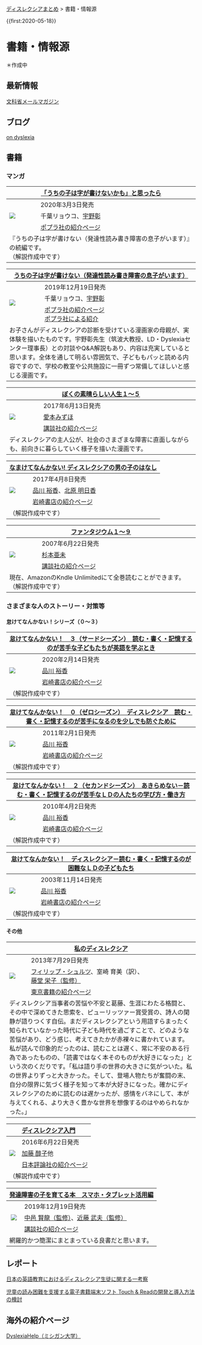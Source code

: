 <p class="breadcrumbs"><a href="../index.md">ディスレクシアまとめ</a> > 書籍・情報源

{{first:2020-05-18}}

# 書籍・情報源
＊作成中

## 最新情報
[文科省メールマガジン](https://www.mext.go.jp/magazine/)

## ブログ
[on dyslexia](https://ondyslexia.blogspot.com/)

## 書籍

### マンガ
<table class="book bordered">
  <thead>
    <tr>
      <th colspan="2"><a href="https://www.poplar.co.jp/book/search/result/archive/8008278.html">「うちの子は字が書けないかも」と思ったら </a></th>
    </tr>
  </thead>
  <tbody>
    <tr>
      <td rowspan="3"><a href="https://www.amazon.co.jp/%E3%80%8C%E3%81%86%E3%81%A1%E3%81%AE%E5%AD%90%E3%81%AF%E5%AD%97%E3%81%8C%E6%9B%B8%E3%81%91%E3%81%AA%E3%81%84%E3%81%8B%E3%82%82%E3%80%8D%E3%81%A8%E6%80%9D%E3%81%A3%E3%81%9F%E3%82%89-%E5%8D%83%E8%91%89-%E3%83%AA%E3%83%A7%E3%82%A6%E3%82%B3/dp/4591166112?_encoding=UTF8&pd_rd_i=4591166112&pd_rd_r=8155741b-f22e-49e1-8f44-ff4d2e5d4e07&pd_rd_w=HP5Sf&pd_rd_wg=3SIhE&pf_rd_p=dc0198fa-c371-4787-b1e2-96ed0e4d45e8&pf_rd_r=XRP4SMWNY4JQH933GECG&psc=1&refRID=XRP4SMWNY4JQH933GECG&linkCode=li2&tag=kifu-simasu-22&linkId=19f82a7847c74363c6c1fbf28e565fc6&language=ja_JP&ref_=as_li_ss_il" target="_blank"><img border="0" src="//ws-fe.amazon-adsystem.com/widgets/q?_encoding=UTF8&ASIN=4591166112&Format=_SL160_&ID=AsinImage&MarketPlace=JP&ServiceVersion=20070822&WS=1&tag=kifu-simasu-22&language=ja_JP" ></a><img src="https://ir-jp.amazon-adsystem.com/e/ir?t=kifu-simasu-22&language=ja_JP&l=li2&o=9&a=4591166112" width="1" height="1" border="0" alt="" style="border:none !important; margin:0px !important;" /></td>
      <td>2020年3月3日発売</td>
    </tr>
    <tr>
      <td>千葉リョウコ、<a href="https://researchmap.jp/read0202502">宇野彰</a></td>
    </tr>
    <tr>
      <td><a href="https://www.poplar.co.jp/book/search/result/archive/8008278.html">ポプラ社の紹介ページ <i class="fa fa-external-link-square" aria-hidden="true"></i></a></td>
    </tr>
    <tr>
      <td colspan="2">『うちの子は字が書けない（発達性読み書き障害の息子がいます）』の続編です。<br>（解説作成中です）</td>
    </tr>
  </tbody>
</table>

<table class="book bordered">
  <thead>
    <tr>
      <th colspan="2"><a href="https://www.poplar.co.jp/book/search/result/archive/8008145.html">うちの子は字が書けない（発達性読み書き障害の息子がいます）</a></th>
    </tr>
  </thead>
  <tbody>
    <tr>
      <td rowspan="3"><a href="https://www.amazon.co.jp/%E3%81%86%E3%81%A1%E3%81%AE%E5%AD%90%E3%81%AF%E5%AD%97%E3%81%8C%E6%9B%B8%E3%81%91%E3%81%AA%E3%81%84-%E7%99%BA%E9%81%94%E6%80%A7%E8%AA%AD%E3%81%BF%E6%9B%B8%E3%81%8D%E9%9A%9C%E5%AE%B3%E3%81%AE%E6%81%AF%E5%AD%90%E3%81%8C%E3%81%84%E3%81%BE%E3%81%99-%E5%8D%83%E8%91%89%E3%83%AA%E3%83%A7%E3%82%A6%E3%82%B3/dp/4591155323?__mk_ja_JP=%E3%82%AB%E3%82%BF%E3%82%AB%E3%83%8A&dchild=1&keywords=%E3%81%86%E3%81%A1%E3%81%AE%E5%AD%90%E3%81%AF%E5%AD%97%E3%81%8C%E6%9B%B8%E3%81%91%E3%81%AA%E3%81%84&qid=1622609782&s=books&sr=1-1&linkCode=li2&tag=kifu-simasu-22&linkId=e70321423c43047859a313321265be9c&language=ja_JP&ref_=as_li_ss_il" target="_blank"><img border="0" src="//ws-fe.amazon-adsystem.com/widgets/q?_encoding=UTF8&ASIN=4591155323&Format=_SL160_&ID=AsinImage&MarketPlace=JP&ServiceVersion=20070822&WS=1&tag=kifu-simasu-22&language=ja_JP" ></a><img src="https://ir-jp.amazon-adsystem.com/e/ir?t=kifu-simasu-22&language=ja_JP&l=li2&o=9&a=4591155323" width="1" height="1" border="0" alt="" style="border:none !important; margin:0px !important;" /></td>
      <td>2019年12月19日発売</td>
    </tr>
    <tr>
      <td>千葉リョウコ、<a href="https://researchmap.jp/read0202502">宇野彰</a></td>
    </tr>
    <tr>
      <td><a href="https://www.poplar.co.jp/book/search/result/archive/8008145.html">ポプラ社の紹介ページ <i class="fa fa-external-link-square" aria-hidden="true"></i></a><br><a href="https://www.poplar.co.jp/topics/49379.html">ポプラ社による紹介 <i class="fa fa-external-link-square" aria-hidden="true"></i></a></td>
    </tr>
    <tr>
      <td colspan="2">お子さんがディスレクシアの診断を受けている漫画家の母親が、実体験を描いたものです。宇野彰先生（筑波大教授、LD・Dyslexiaセンター理事長）との対談やQ&A解説もあり、内容は充実していると思います。全体を通して明るい雰囲気で、子どももパッと読める内容ですので、学校の教室や公共施設に一冊ずつ常備してほしいと感じる漫画です。</td>
    </tr>
  </tbody>
</table>

<table class="book bordered">
  <thead>
    <tr>
      <th colspan="2"><a href="https://kc.kodansha.co.jp/product?item=0000048239">ぼくの素晴らしい人生１～５</a></th>
    </tr>
  </thead>
  <tbody>
    <tr>
      <td rowspan="3"><a href="https://www.amazon.co.jp/%E3%81%BC%E3%81%8F%E3%81%AE%E7%B4%A0%E6%99%B4%E3%82%89%E3%81%97%E3%81%84%E4%BA%BA%E7%94%9F-1-BE-LOVE-KC/dp/4063945448?_encoding=UTF8&qid=&sr=&linkCode=li2&tag=kifu-simasu-22&linkId=9e2ef4bfff72a723fbbc52ba32eb8137&language=ja_JP&ref_=as_li_ss_il" target="_blank"><img border="0" src="//ws-fe.amazon-adsystem.com/widgets/q?_encoding=UTF8&ASIN=4063945448&Format=_SL160_&ID=AsinImage&MarketPlace=JP&ServiceVersion=20070822&WS=1&tag=kifu-simasu-22&language=ja_JP" ></a><img src="https://ir-jp.amazon-adsystem.com/e/ir?t=kifu-simasu-22&language=ja_JP&l=li2&o=9&a=4063945448" width="1" height="1" border="0" alt="" style="border:none !important; margin:0px !important;" /></a></td>
      <td>2017年6月13日発売</td>
    </tr>
    <tr>
      <td><a href="https://ja.wikipedia.org/wiki/%E6%84%9B%E6%9C%AC%E3%81%BF%E3%81%9A%E3%81%BB">愛本みずほ</a></td>
    </tr>
    <tr>
      <td><a href="https://kc.kodansha.co.jp/product?item=0000048239">講談社の紹介ページ <i class="fa fa-external-link-square" aria-hidden="true"></i></a></td>
    </tr>
    <tr>
      <td colspan="2">ディスレクシアの主人公が、社会のさまざまな障害に直面しながらも、前向きに暮らしていく様子を描いた漫画です。</td>
    </tr>
  </tbody>
</table>

<table class="book bordered">
  <thead>
    <tr>
      <th colspan="2"><a href="https://www.iwasakishoten.co.jp/book/b280455.html">なまけてなんかない! ディスレクシアの男の子のはなし</a></th>
    </tr>
  </thead>
  <tbody>
    <tr>
      <td rowspan="3"><a href="https://www.amazon.co.jp/%E3%81%AA%E3%81%BE%E3%81%91%E3%81%A6%E3%81%AA%E3%82%93%E3%81%8B%E3%81%AA%E3%81%84-%E3%83%87%E3%82%A3%E3%82%B9%E3%83%AC%E3%82%AF%E3%82%B7%E3%82%A2%E3%81%AE%E7%94%B7%E3%81%AE%E5%AD%90%E3%81%AE%E3%81%AF%E3%81%AA%E3%81%97-%E5%93%81%E5%B7%9D-%E8%A3%95%E9%A6%99/dp/4265830420?__mk_ja_JP=%E3%82%AB%E3%82%BF%E3%82%AB%E3%83%8A&dchild=1&keywords=%E3%81%AA%E3%81%BE%E3%81%91%E3%81%A6%E3%81%AA%E3%82%93%E3%81%8B%E3%81%AA%E3%81%84%21+%E3%83%87%E3%82%A3%E3%82%B9%E3%83%AC%E3%82%AF%E3%82%B7%E3%82%A2%E3%81%AE%E7%94%B7%E3%81%AE%E5%AD%90%E3%81%AE%E3%81%AF%E3%81%AA%E3%81%97&qid=1622614075&s=digital-text&sr=1-1&linkCode=li2&tag=kifu-simasu-22&linkId=693693d3956639ca2a2e9935617e0d9c&language=ja_JP&ref_=as_li_ss_il" target="_blank"><img border="0" src="//ws-fe.amazon-adsystem.com/widgets/q?_encoding=UTF8&ASIN=4265830420&Format=_SL160_&ID=AsinImage&MarketPlace=JP&ServiceVersion=20070822&WS=1&tag=kifu-simasu-22&language=ja_JP" ></a><img src="https://ir-jp.amazon-adsystem.com/e/ir?t=kifu-simasu-22&language=ja_JP&l=li2&o=9&a=4265830420" width="1" height="1" border="0" alt="" style="border:none !important; margin:0px !important;" /></td>
      <td>2017年4月8日発売</td>
    </tr>
    <tr>
      <td><a href="https://www.kodomowakamono.com/">品川 裕香</a>、<a href="http://kitaxca.com/">北原 明日香</a></td>
    </tr>
    <tr>
      <td><a href="https://www.iwasakishoten.co.jp/book/b280455.html">岩崎書店の紹介ページ <i class="fa fa-external-link-square" aria-hidden="true"></i></a></td>
    </tr>
    <tr>
      <td colspan="2">（解説作成中です）</td>
    </tr>
  </tbody>
</table>

<table class="book bordered">
  <thead>
    <tr>
      <th colspan="2"><a href="https://kc.kodansha.co.jp/title?code=1000003004">ファンタジウム１～９</a></th>
    </tr>
  </thead>
  <tbody>
    <tr>
      <td rowspan="3"><a href="https://www.amazon.co.jp/%E3%83%95%E3%82%A1%E3%83%B3%E3%82%BF%E3%82%B8%E3%82%A6%E3%83%A0-1-%E6%9D%89%E6%9C%AC%E4%BA%9C%E6%9C%AA-ebook/dp/B07TKMTHMT?&linkCode=li2&tag=kifu-simasu-22&linkId=2d9105295be46c2fb9fa1542eb25e381&language=ja_JP&ref_=as_li_ss_il" target="_blank"><img border="0" src="//ws-fe.amazon-adsystem.com/widgets/q?_encoding=UTF8&ASIN=B07TKMTHMT&Format=_SL160_&ID=AsinImage&MarketPlace=JP&ServiceVersion=20070822&WS=1&tag=kifu-simasu-22&language=ja_JP" ></a><img src="https://ir-jp.amazon-adsystem.com/e/ir?t=kifu-simasu-22&language=ja_JP&l=li2&o=9&a=B07TKMTHMT" width="1" height="1" border="0" alt="" style="border:none !important; margin:0px !important;" /></td>
      <td>2007年6月22日発売</td>
    </tr>
    <tr>
      <td><a href="https://ja.wikipedia.org/wiki/%E6%9D%89%E6%9C%AC%E4%BA%9C%E6%9C%AA">杉本亜未</a></td>
    </tr>
    <tr>
      <td><a href="https://kc.kodansha.co.jp/title?code=1000003004">講談社の紹介ページ <i class="fa fa-external-link-square" aria-hidden="true"></i></a></td>
    </tr>
    <tr>
      <td colspan="2">現在、AmazonのKndle Unlimitedにて全巻読むことができます。（解説作成中です）</td>
    </tr>
  </tbody>
</table>

### さまざまな人のストーリー・対策等

#### 怠けてなんかない！シリーズ（０～３）

<table class="book bordered">
  <thead>
    <tr>
      <th colspan="2"><a href="https://www.iwasakishoten.co.jp/book/b473357.html">怠けてなんかない！　３（サードシーズン）　読む・書く・記憶するのが苦手な子どもたちが英語を学ぶとき</a></th>
    </tr>
  </thead>
  <tbody>
    <tr>
      <td rowspan="3"><a href="https://www.amazon.co.jp/%E6%80%A0%E3%81%91%E3%81%A6%E3%81%AA%E3%82%93%E3%81%8B%E3%81%AA%E3%81%84-%E3%82%B5%E3%83%BC%E3%83%89%E3%82%B7%E3%83%BC%E3%82%BA%E3%83%B3-%E8%AA%AD%E3%82%80%E6%9B%B8%E3%81%8F%E8%A8%98%E6%86%B6%E3%81%99%E3%82%8B%E3%81%AE%E3%81%8C%E8%8B%A6%E6%89%8B%E3%81%AA%E5%AD%90%E3%81%A9%E3%82%82%E3%81%9F%E3%81%A1%E3%81%8C%E8%8B%B1%E8%AA%9E%E3%82%92%E5%AD%A6%E3%81%B6%E3%81%A8%E3%81%8D-%E5%93%81%E5%B7%9D-%E8%A3%95%E9%A6%99/dp/4265802524?pd_rd_w=JhKKJ&pf_rd_p=1fcfd80e-7a84-472e-b642-5d65e41c97b3&pf_rd_r=DWVCT9GEKTDA5ECWRB0T&pd_rd_r=f6f7b01d-65c3-4ced-81ec-460d17170d84&pd_rd_wg=EoHzm&pd_rd_i=4265802524&psc=1&linkCode=li2&tag=kifu-simasu-22&linkId=4122a7474848da52887961933432f3b9&language=ja_JP&ref_=as_li_ss_il" target="_blank"><img border="0" src="//ws-fe.amazon-adsystem.com/widgets/q?_encoding=UTF8&ASIN=4265802524&Format=_SL160_&ID=AsinImage&MarketPlace=JP&ServiceVersion=20070822&WS=1&tag=kifu-simasu-22&language=ja_JP" ></a><img src="https://ir-jp.amazon-adsystem.com/e/ir?t=kifu-simasu-22&language=ja_JP&l=li2&o=9&a=4265802524" width="1" height="1" border="0" alt="" style="border:none !important; margin:0px !important;" /></td>
      <td>2020年2月14日発売</td>
    </tr>
    <tr>
      <td><a href="https://www.kodomowakamono.com/">品川 裕香</a></td>
    </tr>
    <tr>
      <td><a href="https://www.iwasakishoten.co.jp/book/b473357.html">岩崎書店の紹介ページ <i class="fa fa-external-link-square" aria-hidden="true"></i></a></td>
    </tr>
    <tr>
      <td colspan="2">（解説作成中です）</td>
    </tr>
  </tbody>
</table>

<table class="book bordered">
  <thead>
    <tr>
      <th colspan="2"><a href="https://www.iwasakishoten.co.jp/book/b192662.html">怠けてなんかない！　０（ゼロシーズン）　ディスレクシア　読む・書く・記憶するのが苦手になるのを少しでも防ぐために</a></th>
    </tr>
  </thead>
  <tbody>
    <tr>
      <td rowspan="3"><a href="https://www.amazon.co.jp/%E6%80%A0%E3%81%91%E3%81%A6%E3%81%AA%E3%82%93%E3%81%8B%E3%81%AA%E3%81%84-%E3%82%BC%E3%83%AD%E3%82%B7%E3%83%BC%E3%82%BA%E3%83%B3%E2%80%95%E8%AA%AD%E3%82%80%E3%83%BB%E6%9B%B8%E3%81%8F%E3%83%BB%E8%A8%98%E6%86%B6%E3%81%99%E3%82%8B%E3%81%AE%E3%81%8C%E8%8B%A6%E6%89%8B%E3%81%AB%E3%81%AA%E3%82%8B%E3%81%AE%E3%82%92%E5%B0%91%E3%81%97%E3%81%A7%E3%82%82%E9%98%B2%E3%81%90%E3%81%9F%E3%82%81%E3%81%AB-%E5%93%81%E5%B7%9D-%E8%A3%95%E9%A6%99/dp/4265801994?_encoding=UTF8&pd_rd_i=4265801994&pd_rd_r=22194d50-6308-4d60-bbe2-ec65748f83a2&pd_rd_w=HfokG&pd_rd_wg=8E2p5&pf_rd_p=105d6769-bacf-43d4-85ea-a25cec858a3c&pf_rd_r=TECB6QMFFEVGQVXPERS5&psc=1&refRID=TECB6QMFFEVGQVXPERS5&linkCode=li2&tag=kifu-simasu-22&linkId=c7daf5e3f5846de8548cffccdde3b428&language=ja_JP&ref_=as_li_ss_il" target="_blank"><img border="0" src="//ws-fe.amazon-adsystem.com/widgets/q?_encoding=UTF8&ASIN=4265801994&Format=_SL160_&ID=AsinImage&MarketPlace=JP&ServiceVersion=20070822&WS=1&tag=kifu-simasu-22&language=ja_JP" ></a><img src="https://ir-jp.amazon-adsystem.com/e/ir?t=kifu-simasu-22&language=ja_JP&l=li2&o=9&a=4265801994" width="1" height="1" border="0" alt="" style="border:none !important; margin:0px !important;" /></td>
      <td>2011年2月1日発売</td>
    </tr>
    <tr>
      <td><a href="https://www.kodomowakamono.com/">品川 裕香</a></td>
    </tr>
    <tr>
      <td><a href="https://www.iwasakishoten.co.jp/book/b192662.html">岩崎書店の紹介ページ <i class="fa fa-external-link-square" aria-hidden="true"></i></a></td>
    </tr>
    <tr>
      <td colspan="2">（解説作成中です）</td>
    </tr>
  </tbody>
</table>

<table class="book bordered">
  <thead>
    <tr>
      <th colspan="2"><a href="https://www.iwasakishoten.co.jp/book/b192657.html">怠けてなんかない！　２（セカンドシーズン）　あきらめない－読む・書く・記憶するのが苦手なＬＤの人たちの学び方・働き方</a></th>
    </tr>
  </thead>
  <tbody>
    <tr>
      <td rowspan="3"><a href="https://www.amazon.co.jp/%E6%80%A0%E3%81%91%E3%81%A6%E3%81%AA%E3%82%93%E3%81%8B%E3%81%AA%E3%81%84-%E3%82%BB%E3%82%AB%E3%83%B3%E3%83%89%E3%82%B7%E3%83%BC%E3%82%BA%E3%83%B3%E3%81%82%E3%81%8D%E3%82%89%E3%82%81%E3%81%AA%E3%81%84%E2%80%95%E8%AA%AD%E3%82%80%E3%83%BB%E6%9B%B8%E3%81%8F%E3%83%BB%E8%A8%98%E6%86%B6%E3%81%99%E3%82%8B%E3%81%AE%E3%81%8C%E8%8B%A6%E6%89%8B%E3%81%AALD%E3%81%AE%E4%BA%BA%E3%81%9F%E3%81%A1%E3%81%AE%E5%AD%A6%E3%81%B3%E6%96%B9%E3%83%BB%E5%83%8D%E3%81%8D%E6%96%B9-%E5%93%81%E5%B7%9D-%E8%A3%95%E9%A6%99/dp/4265801935?__mk_ja_JP=%E3%82%AB%E3%82%BF%E3%82%AB%E3%83%8A&dchild=1&keywords=%E6%80%A0%E3%81%91%E3%81%A6%E3%81%AA%E3%82%93%E3%81%8B%E3%81%AA%E3%81%84%EF%BC%81+%E3%82%BB%E3%82%AB%E3%83%B3%E3%83%89%E3%82%B7%E3%83%BC%E3%82%BA%E3%83%B3&qid=1622641625&s=digital-text&sr=1-1&linkCode=li2&tag=kifu-simasu-22&linkId=1e344be95ade96e54b3e2d39df6e6cf7&language=ja_JP&ref_=as_li_ss_il" target="_blank"><img border="0" src="//ws-fe.amazon-adsystem.com/widgets/q?_encoding=UTF8&ASIN=4265801935&Format=_SL160_&ID=AsinImage&MarketPlace=JP&ServiceVersion=20070822&WS=1&tag=kifu-simasu-22&language=ja_JP" ></a><img src="https://ir-jp.amazon-adsystem.com/e/ir?t=kifu-simasu-22&language=ja_JP&l=li2&o=9&a=4265801935" width="1" height="1" border="0" alt="" style="border:none !important; margin:0px !important;" /></td>
      <td>2010年4月2日発売</td>
    </tr>
    <tr>
      <td><a href="https://www.kodomowakamono.com/">品川 裕香</a></td>
    </tr>
    <tr>
      <td><a href="https://www.iwasakishoten.co.jp/book/b192657.html">岩崎書店の紹介ページ <i class="fa fa-external-link-square" aria-hidden="true"></i></a></td>
    </tr>
    <tr>
      <td colspan="2">（解説作成中です）</td>
    </tr>
  </tbody>
</table>

<table class="book bordered">
  <thead>
    <tr>
      <th colspan="2"><a href="https://www.iwasakishoten.co.jp/book/b192616.html">怠けてなんかない！　ディスレクシア－読む・書く・記憶するのが困難なＬＤの子どもたち</a></th>
    </tr>
  </thead>
  <tbody>
    <tr>
      <td rowspan="3"><a href="https://www.amazon.co.jp/%E6%80%A0%E3%81%91%E3%81%A6%E3%81%AA%E3%82%93%E3%81%8B%E3%81%AA%E3%81%84%EF%BC%81-%E3%83%87%E3%82%A3%E3%82%B9%E3%83%AC%E3%82%AF%E3%82%B7%E3%82%A2-%E8%AA%AD%E3%82%80%E6%9B%B8%E3%81%8F%E8%A8%98%E6%86%B6%E3%81%99%E3%82%8B%E3%81%AE%E3%81%8C%E5%9B%B0%E9%9B%A3%E3%81%AALD%E3%81%AE%E5%AD%90%E3%81%A9%E3%82%82%E3%81%9F%E3%81%A1-%E5%93%81%E5%B7%9D-%E8%A3%95%E9%A6%99/dp/4265801269?__mk_ja_JP=%E3%82%AB%E3%82%BF%E3%82%AB%E3%83%8A&dchild=1&keywords=%E6%80%A0%E3%81%91%E3%81%A6%E3%81%AA%E3%82%93%E3%81%8B%E3%81%AA%E3%81%84%EF%BC%81+%E3%83%87%E3%82%A3%E3%82%B9%E3%83%AC%E3%82%AF%E3%82%B7%E3%82%A2%7E%E8%AA%AD%E3%82%80%E6%9B%B8%E3%81%8F%E8%A8%98%E6%86%B6%E3%81%99%E3%82%8B%E3%81%AE%E3%81%8C%E5%9B%B0%E9%9B%A3%E3%81%AALD%E3%81%AE%E5%AD%90%E3%81%A9%E3%82%82%E3%81%9F%E3%81%A1&qid=1622641292&s=digital-text&sr=1-1&linkCode=li2&tag=kifu-simasu-22&linkId=5558caea180805ba96459e2f76d3aa98&language=ja_JP&ref_=as_li_ss_il" target="_blank"><img border="0" src="//ws-fe.amazon-adsystem.com/widgets/q?_encoding=UTF8&ASIN=4265801269&Format=_SL160_&ID=AsinImage&MarketPlace=JP&ServiceVersion=20070822&WS=1&tag=kifu-simasu-22&language=ja_JP" ></a><img src="https://ir-jp.amazon-adsystem.com/e/ir?t=kifu-simasu-22&language=ja_JP&l=li2&o=9&a=4265801269" width="1" height="1" border="0" alt="" style="border:none !important; margin:0px !important;" /></td>
      <td>2003年11月14日発売</td>
    </tr>
    <tr>
      <td><a href="https://www.kodomowakamono.com/">品川 裕香</a></td>
    </tr>
    <tr>
      <td><a href="https://www.iwasakishoten.co.jp/book/b192616.html">岩崎書店の紹介ページ <i class="fa fa-external-link-square" aria-hidden="true"></i></a></td>
    </tr>
    <tr>
      <td colspan="2">（解説作成中です）</td>
    </tr>
  </tbody>
</table>

#### その他

<table class="book bordered" id="私のディスレクシア">
  <thead>
    <tr>
      <th colspan="2"><a href="https://www.tokyo-shoseki.co.jp/books/80620/">私のディスレクシア</a></th>
    </tr>
  </thead>
  <tbody>
    <tr>
      <td rowspan="3"><a href="https://www.amazon.co.jp/%E7%A7%81%E3%81%AE%E3%83%87%E3%82%A3%E3%82%B9%E3%83%AC%E3%82%AF%E3%82%B7%E3%82%A2-%E3%83%95%E3%82%A3%E3%83%AA%E3%83%83%E3%83%97-%E3%82%B7%E3%83%A5%E3%83%AB%E3%83%84/dp/4487806208?__mk_ja_JP=%E3%82%AB%E3%82%BF%E3%82%AB%E3%83%8A&dchild=1&keywords=%E7%A7%81%E3%81%AE%E3%83%87%E3%82%A3%E3%82%B9%E3%83%AC%E3%82%AF%E3%82%B7%E3%82%A2&qid=1622713780&sr=8-1&linkCode=li2&tag=kifu-simasu-22&linkId=153514bee670764b5b2db0399c1aa6fd&language=ja_JP&ref_=as_li_ss_il" target="_blank"><img border="0" src="//ws-fe.amazon-adsystem.com/widgets/q?_encoding=UTF8&ASIN=4487806208&Format=_SL160_&ID=AsinImage&MarketPlace=JP&ServiceVersion=20070822&WS=1&tag=kifu-simasu-22&language=ja_JP" ></a><img src="https://ir-jp.amazon-adsystem.com/e/ir?t=kifu-simasu-22&language=ja_JP&l=li2&o=9&a=4487806208" width="1" height="1" border="0" alt="" style="border:none !important; margin:0px !important;" /></td>
      <td>2013年7月29日発売</td>
    </tr>
    <tr>
      <td><a href="https://en.wikipedia.org/wiki/Philip_Schultz">フィリップ・シュルツ</a>、室崎 育美（訳）、<a href="https://www.npo-edge.jp/about/npo/representative/">藤堂 栄子（監修）</a></td>
    </tr>
    <tr>
      <td><a href="https://www.tokyo-shoseki.co.jp/books/80620/">東京書籍の紹介ページ <i class="fa fa-external-link-square" aria-hidden="true"></i></a></td>
    </tr>
    <tr>
      <td colspan="2">ディスレクシア当事者の苦悩や不安と葛藤、生涯にわたる格闘と、その中で深めてきた思索を、ピューリッツァー賞受賞の、詩人の閑静が語りつくす自伝。まだディスレクシアという用語すらまったく知られていなかった時代に子ども時代を過ごすことで、どのような苦悩があり、どう感じ、考えてきたかが赤裸々に書かれています。私が読んで印象的だったのは、読むことは遅く、常に不安のある行為であったものの、「読書ではなく本そのものが大好きになった」という次のくだりです。「私は語り手の世界の大きさに気がついた。私の世界よりずっと大きかった。そして、登場人物たちが奮闘の末、自分の限界に気づく様子を知って本が大好きになった。確かにディスレクシアのために読むのは遅かったが、感情をバネにして、本が与えてくれる、より大きく豊かな世界を想像するのはやめられなかった。」</td>
    </tr>
  </tbody>
</table>

<table class="book bordered">
  <thead>
    <tr>
      <th colspan="2"><a href="https://www.nippyo.co.jp/shop/book/7144.html">ディスレクシア入門</a></th>
    </tr>
  </thead>
  <tbody>
    <tr>
      <td rowspan="3"><a href="https://www.amazon.co.jp/%E3%83%87%E3%82%A3%E3%82%B9%E3%83%AC%E3%82%AF%E3%82%B7%E3%82%A2%E5%85%A5%E9%96%80/dp/4535563497?__mk_ja_JP=%E3%82%AB%E3%82%BF%E3%82%AB%E3%83%8A&dchild=1&keywords=%E3%83%87%E3%82%A3%E3%82%B9%E3%83%AC%E3%82%AF%E3%82%B7%E3%82%A2%E5%85%A5%E9%96%80&qid=1622643110&s=books&sr=1-1&linkCode=li2&tag=kifu-simasu-22&linkId=0b1a49f97588b555e840ed9576377977&language=ja_JP&ref_=as_li_ss_il" target="_blank"><img border="0" src="//ws-fe.amazon-adsystem.com/widgets/q?_encoding=UTF8&ASIN=4535563497&Format=_SL160_&ID=AsinImage&MarketPlace=JP&ServiceVersion=20070822&WS=1&tag=kifu-simasu-22&language=ja_JP" ></a><img src="https://ir-jp.amazon-adsystem.com/e/ir?t=kifu-simasu-22&language=ja_JP&l=li2&o=9&a=4535563497" width="1" height="1" border="0" alt="" style="border:none !important; margin:0px !important;" /></td>
      <td>2016年6月22日発売</td>
    </tr>
    <tr>
      <td><a href="https://jdyslexia.com/aboutus/message.html">加藤 醇子</a>他</td>
    </tr>
    <tr>
      <td><a href="https://www.nippyo.co.jp/shop/book/7144.html">日本評論社の紹介ページ <i class="fa fa-external-link-square" aria-hidden="true"></i></a></td>
    </tr>
    <tr>
      <td colspan="2">（解説作成中です）</td>
    </tr>
  </tbody>
</table>

<!--


<table class="book bordered">
  <thead>
    <tr>
      <th colspan="2"><a href="siteaddr">タイトル</a></th>
    </tr>
  </thead>
  <tbody>
    <tr>
      <td rowspan="3">アマゾン画像リンク</td>
      <td>20xx年x月x日発売</td>
    </tr>
    <tr>
      <td><a href="addr">著者1</a>、<a href="addr">著者2</a></td>
    </tr>
    <tr>
      <td><a href="siteaddr">岩崎書店の紹介ページ <i class="fa fa-external-link-square" aria-hidden="true"></i></a></td>
    </tr>
    <tr>
      <td colspan="2">（解説作成中です）</td>
    </tr>
  </tbody>
</table>

<table class="book bordered">
  <thead>
    <tr>
      <th colspan="2"><a href="siteaddr">タイトル</a></th>
    </tr>
  </thead>
  <tbody>
    <tr>
      <td rowspan="3">アマゾン画像リンク</td>
      <td>20xx年x月x日発売</td>
    </tr>
    <tr>
      <td><a href="addr">著者1</a>、<a href="addr">著者2</a></td>
    </tr>
    <tr>
      <td><a href="siteaddr">岩崎書店の紹介ページ <i class="fa fa-external-link-square" aria-hidden="true"></i></a></td>
    </tr>
    <tr>
      <td colspan="2">（解説作成中です）</td>
    </tr>
  </tbody>
</table>

<table class="book bordered">
  <thead>
    <tr>
      <th colspan="2"><a href="siteaddr">タイトル</a></th>
    </tr>
  </thead>
  <tbody>
    <tr>
      <td rowspan="3">アマゾン画像リンク</td>
      <td>20xx年x月x日発売</td>
    </tr>
    <tr>
      <td><a href="addr">著者1</a>、<a href="addr">著者2</a></td>
    </tr>
    <tr>
      <td><a href="siteaddr">岩崎書店の紹介ページ <i class="fa fa-external-link-square" aria-hidden="true"></i></a></td>
    </tr>
    <tr>
      <td colspan="2">（解説作成中です）</td>
    </tr>
  </tbody>
</table>

<table class="book bordered">
  <thead>
    <tr>
      <th colspan="2"><a href="siteaddr">タイトル</a></th>
    </tr>
  </thead>
  <tbody>
    <tr>
      <td rowspan="3">アマゾン画像リンク</td>
      <td>20xx年x月x日発売</td>
    </tr>
    <tr>
      <td><a href="addr">著者1</a>、<a href="addr">著者2</a></td>
    </tr>
    <tr>
      <td><a href="siteaddr">岩崎書店の紹介ページ <i class="fa fa-external-link-square" aria-hidden="true"></i></a></td>
    </tr>
    <tr>
      <td colspan="2">（解説作成中です）</td>
    </tr>
  </tbody>
</table>

<table class="book bordered">
  <thead>
    <tr>
      <th colspan="2"><a href="siteaddr">タイトル</a></th>
    </tr>
  </thead>
  <tbody>
    <tr>
      <td rowspan="3">アマゾン画像リンク</td>
      <td>20xx年x月x日発売</td>
    </tr>
    <tr>
      <td><a href="addr">著者1</a>、<a href="addr">著者2</a></td>
    </tr>
    <tr>
      <td><a href="siteaddr">岩崎書店の紹介ページ <i class="fa fa-external-link-square" aria-hidden="true"></i></a></td>
    </tr>
    <tr>
      <td colspan="2">（解説作成中です）</td>
    </tr>
  </tbody>
</table>

<table class="book bordered">
  <thead>
    <tr>
      <th colspan="2"><a href="siteaddr">タイトル</a></th>
    </tr>
  </thead>
  <tbody>
    <tr>
      <td rowspan="3">アマゾン画像リンク</td>
      <td>20xx年x月x日発売</td>
    </tr>
    <tr>
      <td><a href="addr">著者1</a>、<a href="addr">著者2</a></td>
    </tr>
    <tr>
      <td><a href="siteaddr">岩崎書店の紹介ページ <i class="fa fa-external-link-square" aria-hidden="true"></i></a></td>
    </tr>
    <tr>
      <td colspan="2">（解説作成中です）</td>
    </tr>
  </tbody>
</table>

<table class="book bordered">
  <thead>
    <tr>
      <th colspan="2"><a href="siteaddr">タイトル</a></th>
    </tr>
  </thead>
  <tbody>
    <tr>
      <td rowspan="3">アマゾン画像リンク</td>
      <td>20xx年x月x日発売</td>
    </tr>
    <tr>
      <td><a href="addr">著者1</a>、<a href="addr">著者2</a></td>
    </tr>
    <tr>
      <td><a href="siteaddr">岩崎書店の紹介ページ <i class="fa fa-external-link-square" aria-hidden="true"></i></a></td>
    </tr>
    <tr>
      <td colspan="2">（解説作成中です）</td>
    </tr>
  </tbody>
</table>
<table class="book bordered">
  <thead>
    <tr>
      <th colspan="2"><a href="siteaddr">タイトル</a></th>
    </tr>
  </thead>
  <tbody>
    <tr>
      <td rowspan="3">アマゾン画像リンク</td>
      <td>20xx年x月x日発売</td>
    </tr>
    <tr>
      <td><a href="addr">著者1</a>、<a href="addr">著者2</a></td>
    </tr>
    <tr>
      <td><a href="siteaddr">岩崎書店の紹介ページ <i class="fa fa-external-link-square" aria-hidden="true"></i></a></td>
    </tr>
    <tr>
      <td colspan="2">（解説作成中です）</td>
    </tr>
  </tbody>
</table>
<table class="book bordered">
  <thead>
    <tr>
      <th colspan="2"><a href="siteaddr">タイトル</a></th>
    </tr>
  </thead>
  <tbody>
    <tr>
      <td rowspan="3">アマゾン画像リンク</td>
      <td>20xx年x月x日発売</td>
    </tr>
    <tr>
      <td><a href="addr">著者1</a>、<a href="addr">著者2</a></td>
    </tr>
    <tr>
      <td><a href="siteaddr">岩崎書店の紹介ページ <i class="fa fa-external-link-square" aria-hidden="true"></i></a></td>
    </tr>
    <tr>
      <td colspan="2">（解説作成中です）</td>
    </tr>
  </tbody>
</table>
<table class="book bordered">
  <thead>
    <tr>
      <th colspan="2"><a href="siteaddr">タイトル</a></th>
    </tr>
  </thead>
  <tbody>
    <tr>
      <td rowspan="3">アマゾン画像リンク</td>
      <td>20xx年x月x日発売</td>
    </tr>
    <tr>
      <td><a href="addr">著者1</a>、<a href="addr">著者2</a></td>
    </tr>
    <tr>
      <td><a href="siteaddr">岩崎書店の紹介ページ <i class="fa fa-external-link-square" aria-hidden="true"></i></a></td>
    </tr>
    <tr>
      <td colspan="2">（解説作成中です）</td>
    </tr>
  </tbody>
</table>
<table class="book bordered">
  <thead>
    <tr>
      <th colspan="2"><a href="siteaddr">タイトル</a></th>
    </tr>
  </thead>
  <tbody>
    <tr>
      <td rowspan="3">アマゾン画像リンク</td>
      <td>20xx年x月x日発売</td>
    </tr>
    <tr>
      <td><a href="addr">著者1</a>、<a href="addr">著者2</a></td>
    </tr>
    <tr>
      <td><a href="siteaddr">岩崎書店の紹介ページ <i class="fa fa-external-link-square" aria-hidden="true"></i></a></td>
    </tr>
    <tr>
      <td colspan="2">（解説作成中です）</td>
    </tr>
  </tbody>
</table>
<table class="book bordered">
  <thead>
    <tr>
      <th colspan="2"><a href="siteaddr">タイトル</a></th>
    </tr>
  </thead>
  <tbody>
    <tr>
      <td rowspan="3">アマゾン画像リンク</td>
      <td>20xx年x月x日発売</td>
    </tr>
    <tr>
      <td><a href="addr">著者1</a>、<a href="addr">著者2</a></td>
    </tr>
    <tr>
      <td><a href="siteaddr">岩崎書店の紹介ページ <i class="fa fa-external-link-square" aria-hidden="true"></i></a></td>
    </tr>
    <tr>
      <td colspan="2">（解説作成中です）</td>
    </tr>
  </tbody>
</table>
<table class="book bordered">
  <thead>
    <tr>
      <th colspan="2"><a href="siteaddr">タイトル</a></th>
    </tr>
  </thead>
  <tbody>
    <tr>
      <td rowspan="3">アマゾン画像リンク</td>
      <td>20xx年x月x日発売</td>
    </tr>
    <tr>
      <td><a href="addr">著者1</a>、<a href="addr">著者2</a></td>
    </tr>
    <tr>
      <td><a href="siteaddr">岩崎書店の紹介ページ <i class="fa fa-external-link-square" aria-hidden="true"></i></a></td>
    </tr>
    <tr>
      <td colspan="2">（解説作成中です）</td>
    </tr>
  </tbody>
</table>
<table class="book bordered">
  <thead>
    <tr>
      <th colspan="2"><a href="siteaddr">タイトル</a></th>
    </tr>
  </thead>
  <tbody>
    <tr>
      <td rowspan="3">アマゾン画像リンク</td>
      <td>20xx年x月x日発売</td>
    </tr>
    <tr>
      <td><a href="addr">著者1</a>、<a href="addr">著者2</a></td>
    </tr>
    <tr>
      <td><a href="siteaddr">岩崎書店の紹介ページ <i class="fa fa-external-link-square" aria-hidden="true"></i></a></td>
    </tr>
    <tr>
      <td colspan="2">（解説作成中です）</td>
    </tr>
  </tbody>
</table>

-->

<table class="book bordered" id="発達障害の子を育てる本スマホタブレット活用編">
  <thead>
    <tr>
      <th colspan="2"><a href="https://bookclub.kodansha.co.jp/product?item=0000321996">発達障害の子を育てる本　スマホ・タブレット活用編</a></th>
    </tr>
  </thead>
  <tbody>
    <tr>
      <td rowspan="3" style="text-align:center"><a target="_blank"  href="https://www.amazon.co.jp/gp/product/4065156165/ref=as_li_tl?ie=UTF8&camp=247&creative=1211&creativeASIN=4065156165&linkCode=as2&tag=kifu-simasu-22&linkId=37d2f14050bcb2daf045cf6e41320a1f"><img border="0" src="//ws-fe.amazon-adsystem.com/widgets/q?_encoding=UTF8&MarketPlace=JP&ASIN=4065156165&ServiceVersion=20070822&ID=AsinImage&WS=1&Format=_SL160_&tag=kifu-simasu-22"></a></td>
      <td>2019年12月19日発売</td>
    </tr>
    <tr>
      <td><a href="https://www.rcast.u-tokyo.ac.jp/ja/research/people/staff-nakamura_kenryu.html">中邑 賢龍（監修）</a>、<a href="https://www.rcast.u-tokyo.ac.jp/ja/research/people/staff-kondo_takeo.html">近藤 武夫（監修）</a></td>
    </tr>
    <tr>
      <td><a href="https://bookclub.kodansha.co.jp/product?item=0000321996">講談社の紹介ページ <i class="fa fa-external-link-square" aria-hidden="true"></i></a></td>
    </tr>
    <tr>
      <td colspan="2">網羅的かつ簡潔にまとまっている良書だと思います。</td>
    </tr>
  </tbody>
</table>

<!--
### [特異的発達障害診断・治療のための実践ガイドライン](http://www.shindan.co.jp/books/index.php?menu=10&cd=178100&kbn=1)

### [僕は、字が読めない。読字障害(ディスレクシア)と戦いつづけた南雲明彦の24年](https://www.shueisha-int.co.jp/publish/%E5%83%95%E3%81%AF%E3%80%81%E5%AD%97%E3%81%8C%E8%AA%AD%E3%82%81%E3%81%AA%E3%81%84%E3%80%82)

-->

## レポート
[日本の英語教育におけるディスレクシア生徒に関する一考察](https://www.kobe-yamate.ac.jp/library/journal/pdf/college/kiyo55/55murakami.pdf)

[児童の読み困難を支援する電子書籍端末ソフト Touch & Readの開発と導入方法の検討](https://www.jstage.jst.go.jp/article/jcss/18/3/18_3_521/_pdf)


## 海外の紹介ページ
[DyslexiaHelp（ミシガン大学）](http://dyslexiahelp.umich.edu/)

